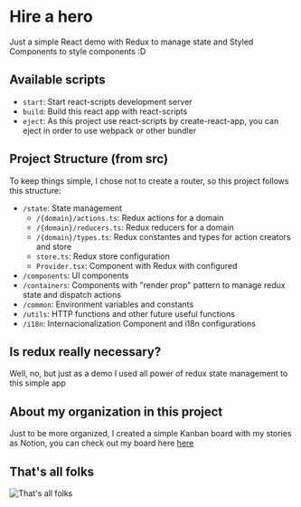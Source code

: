 # Hire a hero

Just a simple React demo with Redux to manage state and Styled Components to style components :D

## Available scripts

- `start`: Start react-scripts development server
- `build`: Build this react app with react-scripts
- `eject`: As this project use react-scripts by create-react-app, you can eject in order to use webpack or other bundler

## Project Structure (from src)

To keep things simple, I chose not to create a router, so this project follows this structure:

- `/state`: State management
  - `/{domain}/actions.ts`: Redux actions for a domain
  - `/{domain}/reducers.ts`: Redux reducers for a domain
  - `/{domain}/types.ts`: Redux constantes and types for action creators and store
  - `store.ts`: Redux store configuration
  - `Provider.tsx`: Component with Redux with configured
- `/components`: UI components
- `/containers`: Components with "render prop" pattern to manage redux state and dispatch actions
- `/common`: Environment variables and constants
- `/utils`: HTTP functions and other future useful functions
- `/i18n`: Internacionalization Component and i18n configurations

## Is redux really necessary?

Well, no, but just as a demo I used all power of redux state management to this simple app

## About my organization in this project

Just to be more organized, I created a simple Kanban board with my stories as Notion, you can check out my board here [here](https://bit.ly/2OmhpTd)

## That's all folks

![That's all folks](https://media.giphy.com/media/upg0i1m4DLe5q/giphy.gif)
